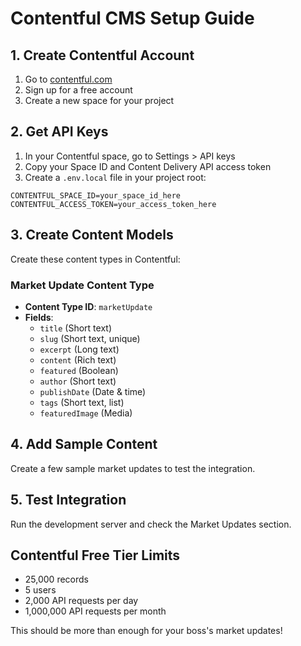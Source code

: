 # Contentful CMS Setup Guide

## 1. Create Contentful Account
1. Go to [contentful.com](https://contentful.com)
2. Sign up for a free account
3. Create a new space for your project

## 2. Get API Keys
1. In your Contentful space, go to Settings > API keys
2. Copy your Space ID and Content Delivery API access token
3. Create a `.env.local` file in your project root:

```env
CONTENTFUL_SPACE_ID=your_space_id_here
CONTENTFUL_ACCESS_TOKEN=your_access_token_here
```

## 3. Create Content Models
Create these content types in Contentful:

### Market Update Content Type
- **Content Type ID**: `marketUpdate`
- **Fields**:
  - `title` (Short text)
  - `slug` (Short text, unique)
  - `excerpt` (Long text)
  - `content` (Rich text)
  - `featured` (Boolean)
  - `author` (Short text)
  - `publishDate` (Date & time)
  - `tags` (Short text, list)
  - `featuredImage` (Media)

## 4. Add Sample Content
Create a few sample market updates to test the integration.

## 5. Test Integration
Run the development server and check the Market Updates section.

## Contentful Free Tier Limits
- 25,000 records
- 5 users
- 2,000 API requests per day
- 1,000,000 API requests per month

This should be more than enough for your boss's market updates!
